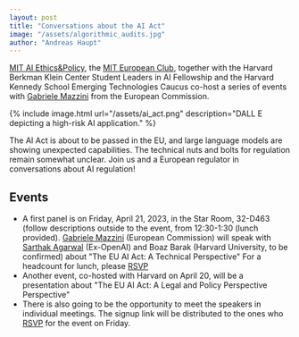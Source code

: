 ```yaml
---
layout: post
title: "Conversations about the AI Act"
image: "/assets/algorithmic_audits.jpg"
author: "Andreas Haupt"
---
```

[MIT AI Ethics&Policy](https://mitaiethics.github.io/), the [MIT European Club](https://euroclub.mit.edu/), together with the Harvard Berkman Klein Center Student Leaders in AI Fellowship and the Harvard Kennedy School Emerging Technologies Caucus co-host a series of events with [Gabriele Mazzini](https://op.europa.eu/en/web/who-is-who/person/-/person/EP_DPPE025699) from the European Commission.

{% include image.html url="/assets/ai_act.png" description="DALL E depicting a high-risk AI application." %}

The AI Act is about to be passed in the EU, and large language models are showing unexpected capabilities. The technical nuts and bolts for regulation remain somewhat unclear. Join us and a European regulator in conversations about AI regulation!

## Events

 - A first panel is on Friday, April 21, 2023, in the Star Room, 32-D463 (follow descriptions outside to the event, from 12:30-1:30 (lunch provided). 
[Gabriele Mazzini](https://op.europa.eu/en/web/who-is-who/person/-/person/EP_DPPE025699) (European Commission) will speak with [Sarthak Agarwal](https://www.linkedin.com/in/sarthaksagrawal/) (Ex-OpenAI) and Boaz Barak (Harvard University, to be confirmed) about "The EU AI Act: A Technical Perspective"
For a headcount for lunch, please [RSVP](https://forms.gle/ZZTe4ZXUeDsCEBUu5)
 - Another event, co-hosted with Harvard on April 20, will be a presentation about "The EU AI Act: A Legal and Policy Perspective Perspective"
 - There is also going to be the opportunity to meet the speakers in individual meetings. The signup link will be distributed to the ones who [RSVP](https://forms.gle/ZZTe4ZXUeDsCEBUu5) for the event on Friday.
